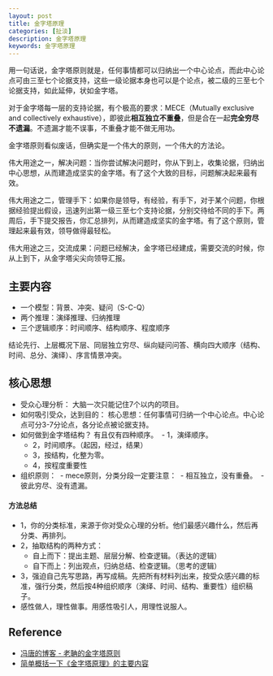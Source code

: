 ```yaml
---
layout: post
title: 金字塔原理
categories: [扯淡]
description: 金字塔原理
keywords: 金字塔原理
---
```


用一句话说，金字塔原则就是，任何事情都可以归纳出一个中心论点，而此中心论点可由三至七个论据支持，这些一级论据本身也可以是个论点，被二级的三至七个论据支持，如此延伸，状如金字塔。

对于金字塔每一层的支持论据，有个极高的要求：MECE（Mutually exclusive and collectively exhaustive），即彼此**相互独立不重叠**，但是合在一起**完全穷尽不遗漏**。不遗漏才能不误事，不重叠才能不做无用功。

金字塔原则看似废话，但确实是一个伟大的原则，一个伟大的方法论。

伟大用途之一，解决问题：当你尝试解决问题时，你从下到上，收集论据，归纳出中心思想，从而建造成坚实的金字塔。有了这个大致的目标，问题解决起来最有效。

伟大用途之二，管理手下：如果你是领导，有经验，有手下，对于某个问题，你根据经验提出假设，迅速列出第一级三至七个支持论据，分别交待给不同的手下。两周后，手下提交报告，你汇总排列，从而建造成坚实的金字塔。有了这个原则，管理起来最有效，领导做得最轻松。

伟大用途之三，交流成果：问题已经解决，金字塔已经建成，需要交流的时候，你从上到下，从金字塔尖尖向领导汇报。

## 主要内容
+ 一个模型：背景、冲突、疑问（S-C-Q）
+ 两个推理：演绎推理、归纳推理
+ 三个逻辑顺序：时间顺序、结构顺序、程度顺序

结论先行、上层概况下层、同层独立穷尽、纵向疑问问答、横向四大顺序（结构、时间、总分、演绎）、序言情景冲突。

## 核心思想
+ 受众心理分析： 大脑一次只能记住7个以内的项目。
+ 如何吸引受众，达到目的：
核心思想：任何事情可归纳一个中心论点。中心论点可分3-7分论点，各分论点被论据支持。
+ 如何做到金字塔结构？ 有且仅有四种顺序。     - 1，演绎顺序。
    - 2，时间顺序。（起因，经过，结果）
    - 3，按结构，化整为零。
    - 4，按程度重要性
+ 组织原则：     - mece原则，分类分段一定要注意：     - 相互独立，没有重叠。     - 彼此穷尽、没有遗漏。

#### 方法总结
+ 1，你的分类标准，来源于你对受众心理的分析。他们最感兴趣什么，然后再分类、再排列。
+ 2，抽取结构的两种方式：
    - 自上而下：提出主题、层层分解、检查逻辑。（表达的逻辑）
    - 自下而上：列出观点，归纳总结、检查逻辑。（思考的逻辑）
+ 3，强迫自己先写思路，再写成稿。先把所有材料列出来，按受众感兴趣的标准，强行分类，然后按4种组织顺序（演绎、时间、结构、重要性）组织稿子。
+ 感性做人，理性做事。用感性吸引人，用理性说服人。

## Reference
+ [冯唐的博客 - 老聃的金字塔原则](http://blog.sina.com.cn/s/blog_471facb1010000ed.html)
+ [简单概括一下《金字塔原理》的主要内容](https://www.zhihu.com/question/21185168)


